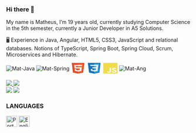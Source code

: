 ### Hi there 👋

My name is Matheus, I’m 19 years old, currently studying Computer Science in the 5th semester, currently a Junior Developer in A5 Solutions.
  
  🖥 Experience in Java, Angular, HTML5, CSS3, JavaScript and relational databases.
  Notions of TypeScript, Spring Boot, Spring Cloud, Scrum, Microservices and Hibernate. 

<div>
  <img align="center" alt="Mat-Java" height="30" width="40" src="https://cdn.jsdelivr.net/gh/devicons/devicon/icons/java/java-original.svg">
  <img align="center" alt="Mat-Spring" height="30" width="40" src="https://cdn.jsdelivr.net/gh/devicons/devicon/icons/spring/spring-original.svg">
  <img align="center" alt="Mat-HTML" height="30" width="40" src="https://raw.githubusercontent.com/devicons/devicon/master/icons/html5/html5-original.svg">
  <img align="center" alt="Mat-CSS" height="30" width="40" src="https://raw.githubusercontent.com/devicons/devicon/master/icons/css3/css3-original.svg">
  <img align="center" alt="Mat-Js" height="30" width="40" src="https://raw.githubusercontent.com/devicons/devicon/master/icons/javascript/javascript-plain.svg">  
  <img align="center" alt="Mat-Ang" height="30" width="40" src="https://angular.io/assets/images/logos/angularjs/AngularJS-Shield.svg">
  
  
</div> <br>

<div>
  <a href="https://github.com/matheusFDC">
  <img height="180em" src="https://github-readme-stats.vercel.app/api?username=matheusFDC&show_icons=true&theme=dark&include_all_commits=true&count_private=true"/>
    <img height="180em" src="https://github-readme-stats.vercel.app/api/top-langs/?username=matheusFDC&layout=compact&langs_count=7&theme=dark"/>
</div>
  
<div>
  <a href = "mailto:feitosa.matheus3@gmail.com"><img src="https://img.shields.io/badge/-Gmail-%23333?style=for-the-badge&logo=gmail&logoColor=white" target="_blank"></a>             <a href="https://www.linkedin.com/in/matheusfeitosac/" target="_blank" ><img src="https://img.shields.io/badge/-LinkedIn-%230077B5?style=for-the-badge&logo=linkedin&logoColor=white" target="_blank"></a>
</div>
  
### __LANGUAGES__
</div>
<div style="display: inline-block">
<img src="https://img.icons8.com/color/48/000000/brazil-circular.png" height="30" width="30" title="Português"/>
<img src="https://img.icons8.com/color/48/000000/usa-circular.png" height="30" width="30" title="English"/>
</div>


